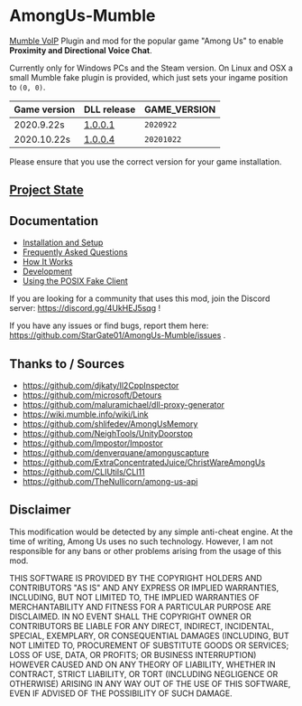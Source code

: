 # AmongUs-Mumble
[Mumble VoIP](https://www.mumble.info/) Plugin and mod for the popular game "Among Us" to enable **Proximity and Directional Voice Chat**.

Currently only for Windows PCs and the Steam version. On Linux and OSX a small Mumble fake plugin is provided, which just sets your ingame position to `(0, 0)`.

| Game version | DLL release                                                                   | GAME_VERSION |
| ------------ | ----------------------------------------------------------------------------- | ------------ |
| 2020.9.22s   | [1.0.0.1](https://github.com/StarGate01/AmongUs-Mumble/releases/tag/v1.0.0.1) | `2020922`    |
| 2020.10.22s  | [1.0.0.4](https://github.com/StarGate01/AmongUs-Mumble/releases/tag/v1.0.0.4) | `20201022`   |

Please ensure that you use the correct version for your game installation.

## [Project State](https://github.com/StarGate01/AmongUs-Mumble/projects/1)

## Documentation
 - [Installation and Setup](https://github.com/StarGate01/AmongUs-Mumble/wiki/Installation-and-Setup)
 - [Frequently Asked Questions](https://github.com/StarGate01/AmongUs-Mumble/wiki/Frequently-Asked-Questions)
 - [How It Works](https://github.com/StarGate01/AmongUs-Mumble/wiki/How-It-Works)
 - [Development](https://github.com/StarGate01/AmongUs-Mumble/wiki/Development)
 - [Using the POSIX Fake Client](https://github.com/StarGate01/AmongUs-Mumble/wiki/Using-the-POSIX-Fake-Client)

If you are looking for a community that uses this mod, join the Discord server: https://discord.gg/4UkHEJ5sqg !

If you have any issues or find bugs, report them here: https://github.com/StarGate01/AmongUs-Mumble/issues .

## Thanks to / Sources

 - https://github.com/djkaty/Il2CppInspector
 - https://github.com/microsoft/Detours
 - https://github.com/maluramichael/dll-proxy-generator
 - https://wiki.mumble.info/wiki/Link
 - https://github.com/shlifedev/AmongUsMemory
 - https://github.com/NeighTools/UnityDoorstop
 - https://github.com/Impostor/Impostor
 - https://github.com/denverquane/amonguscapture
 - https://github.com/ExtraConcentratedJuice/ChristWareAmongUs
 - https://github.com/CLIUtils/CLI11
 - https://github.com/TheNullicorn/among-us-api

## Disclaimer

This modification would be detected by any simple anti-cheat engine. At the time of writing, Among Us uses no such technology. However, I am not responsible for any bans or other problems arising from the usage of this mod. 

THIS SOFTWARE IS PROVIDED BY THE COPYRIGHT HOLDERS AND CONTRIBUTORS
"AS IS" AND ANY EXPRESS OR IMPLIED WARRANTIES, INCLUDING, BUT NOT
LIMITED TO, THE IMPLIED WARRANTIES OF MERCHANTABILITY AND FITNESS FOR
A PARTICULAR PURPOSE ARE DISCLAIMED. IN NO EVENT SHALL THE COPYRIGHT
OWNER OR CONTRIBUTORS BE LIABLE FOR ANY DIRECT, INDIRECT, INCIDENTAL,
SPECIAL, EXEMPLARY, OR CONSEQUENTIAL DAMAGES (INCLUDING, BUT NOT
LIMITED TO, PROCUREMENT OF SUBSTITUTE GOODS OR SERVICES; LOSS OF USE,
DATA, OR PROFITS; OR BUSINESS INTERRUPTION) HOWEVER CAUSED AND ON ANY
THEORY OF LIABILITY, WHETHER IN CONTRACT, STRICT LIABILITY, OR TORT
(INCLUDING NEGLIGENCE OR OTHERWISE) ARISING IN ANY WAY OUT OF THE USE
OF THIS SOFTWARE, EVEN IF ADVISED OF THE POSSIBILITY OF SUCH DAMAGE.
